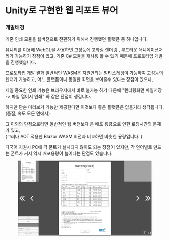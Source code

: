 # Unity로 구현한 웹 리포트 뷰어

### 개발배경&#x20;

기존 인쇄 모듈을 웹버전으로 전환하기 위해서 진행했던 플랫폼 중 하나입니다.&#x20;

유니티를 이용해 WebGL을 사용하면 고성능에 고화질 렌더링 , 부드러운 애니메이션처리가 가능하기 장점이 있고, 기존 C# 모듈을 재사용 할 수 있기 때문에 프로토타입 개발을 진행했습니다.



프로토타입 개발 결과 일반적인 WASM은 지원안되는 멀티스레딩이 가능하여 고성능의 렌더가 가능하고, 어느 플랫폼이나 동일한 화면을 보여줄수 있다는 장점이 있으나,&#x20;

제일 중요한 인쇄 기능은 브라우저에서 바로 불가능 하기 때문에 "렌더링화면 파일저장 -> 파일 열어서 인쇄" 와 같은 단점이 생깁니다.&#x20;

하지만 단순 미리보기 기능만 제공한다면 이것보다 좋은 플랫폼은 없을거라 생각됩니다.\
(품질, 속도 모든 면에서)

그 이외의 단점으로라면 일반적인 웹 버전보다 큰 배포 용량으로 인한 로딩시간의 문제가 있고, \
(그러나 AOT 적용한 Blazor WASM 버전과 비교하면 비슷한 용량입니다. )

다국어 지원시 PC에 각 폰트가 설치되지 않아도 되는 장점이 있지만, 각 언어별로 만드는 폰트가 커서 역시 배포용량이 늘어나는 단점도 있습니다.

<figure><img src="../../.gitbook/assets/image (1).png" alt=""><figcaption></figcaption></figure>
